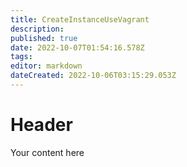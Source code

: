 ```yaml
---
title: CreateInstanceUseVagrant
description: 
published: true
date: 2022-10-07T01:54:16.578Z
tags: 
editor: markdown
dateCreated: 2022-10-06T03:15:29.053Z
---
```


# Header
Your content here